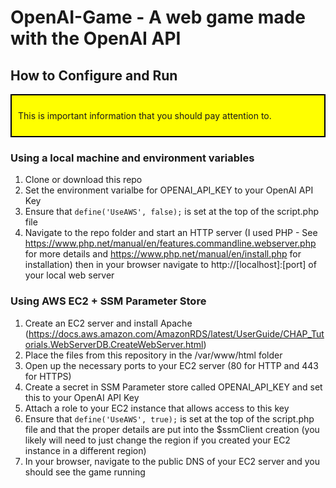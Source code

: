 # OpenAI-Game - A web game made with the OpenAI API
## How to Configure and Run

<div class="callout">
  <p>This is important information that you should pay attention to.</p>
</div>

<style>
.callout {
  background-color: yellow;
  border: 2px solid black;
  padding: 10px;
}
</style>

### Using a local machine and environment variables
1. Clone or download this repo 
2. Set the environment varialbe for OPENAI_API_KEY to your OpenAI API Key
3. Ensure that `define('UseAWS', false);` is set at the top of the script.php file
4. Navigate to the repo folder and start an HTTP server (I used PHP - See https://www.php.net/manual/en/features.commandline.webserver.php for more details and https://www.php.net/manual/en/install.php for installation) then in your browser navigate to http://[localhost]:[port] of your local web server

### Using AWS EC2 + SSM Parameter Store
1. Create an EC2 server and install Apache (https://docs.aws.amazon.com/AmazonRDS/latest/UserGuide/CHAP_Tutorials.WebServerDB.CreateWebServer.html)
2. Place the files from this repository in the /var/www/html folder
3. Open up the necessary ports to your EC2 server (80 for HTTP and 443 for HTTPS)
4. Create a secret in SSM Parameter store called OPENAI_API_KEY and set this to your OpenAI API Key
5. Attach a role to your EC2 instance that allows access to this key
6. Ensure that `define('UseAWS', true);` is set at the top of the script.php file and that the proper details are put into the $ssmClient creation (you likely will need to just change the region if you created your EC2 instance in a different region)
7. In your browser, navigate to the public DNS of your EC2 server and you should see the game running
